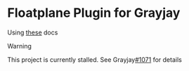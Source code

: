 # Floatplane Plugin for Grayjay

Using [these][docs] docs

> [!WARNING]
> This project is currently stalled. See Grayjay[#1071][1071] for details

[docs]: https://jman012.github.io/FloatplaneAPIDocs/SwaggerUI-full/
[1071]: https://github.com/futo-org/grayjay-android/issues/1071
